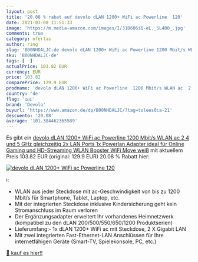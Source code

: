 ```yaml
---
layout: post
title: '20.08 % rabat auf devolo dLAN 1200+ WiFi ac Powerline  120'
date: 2021-03-08 11:51:33
image: 'https://m.media-amazon.com/images/I/31D606iQ-eL._SL400_.jpg'
comments: true
category: ofertas
author: ring
slug: 'B00NHDALJC-de devolo dLAN 1200+ WiFi ac Powerline 1200 Mbit/s WLAN ac 2...'
sku: 'B00NHDALJC-de'
tags: [  ]
actualPrice: 103.82 EUR
currency: EUR
price: 103.82
comparePrice: 129.9 EUR
prodname: 'devolo dLAN 1200+ WiFi ac Powerline  1200 Mbit/s WLAN ac  2 4 und 5 GHz gleichzeitig  2x LAN Ports  1x Powerlan Adapter ideal für Online Gaming und HD-Streaming  WLAN Booster  WiFi Move  weiß'
country: 'de'
flag: '🇩🇪'
brand: 'Devolo'
buyurl: 'https://www.amazon.de/dp/B00NHDALJC/?tag=tolees0ca-21'
descuento: '20.08'
average: '101.384462365589'
---
```


Es gibt ein [devolo dLAN 1200+ WiFi ac Powerline  1200 Mbit/s WLAN ac  2 4 und 5 GHz gleichzeitig  2x LAN Ports  1x Powerlan Adapter ideal für Online Gaming und HD-Streaming  WLAN Booster  WiFi Move  weiß](https://www.amazon.de/dp/B00NHDALJC/?tag=tolees0ca-21) mit aktuellem Preis 103.82 EUR (original: 129.9 EUR) 20.08 % Rabatt hier:

[![devolo dLAN 1200+ WiFi ac Powerline  120](https://m.media-amazon.com/images/I/31D606iQ-eL._SL400_.jpg)](https://www.amazon.de/dp/B00NHDALJC/?tag=tolees0ca-21)

ℹ️:

- WLAN aus jeder Steckdose mit ac-Geschwindigkeit von bis zu 1200 Mbit/s für Smartphone, Tablet, Laptop, etc.
- Mit der integrierten Steckdose inklusive Kindersicherung geht kein Stromanschluss im Raum verloren
- Der Ergänzungsadapter erweitert Ihr vorhandenes Heimnetzwerk (kompatibel zu den dLAN 200/500/550/650/1200 Produktserien)
- Lieferumfang:- 1x dLAN 1200+ WiFi ac mit Steckdose, 2 X Gigabit LAN
- Mit zwei integrierten Fast-Ethernet-LAN Anschlüssen für Ihre internetfähigen Geräte (Smart-TV, Spielekonsole, PC, etc.)

[🛒 kauf es hier!!](https://www.amazon.de/dp/B00NHDALJC/?tag=tolees0ca-21)
